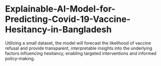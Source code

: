 # Explainable-AI-Model-for-Predicting-Covid-19-Vaccine-Hesitancy-in-Bangladesh
Utilizing a small dataset, the model will forecast the likelihood of vaccine refusal and provide transparent, interpretable insights into the underlying factors influencing hesitancy, enabling targeted interventions and informed policy-making.
